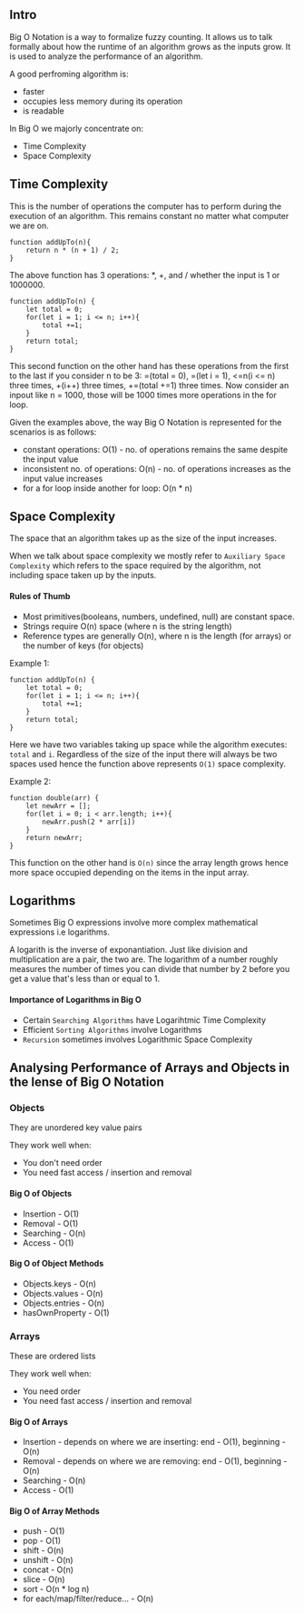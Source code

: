 ## Intro

Big O Notation is a way to formalize fuzzy counting.
It allows us to talk formally about how the runtime of an algorithm grows as the inputs grow.
It is used to analyze the performance of an algorithm.

A good perfroming algorithm is:

- faster
- occupies less memory during its operation
- is readable

In Big O we majorly concentrate on:

- Time Complexity
- Space Complexity

## Time Complexity

This is the number of operations the computer has to perform during the execution of an algorithm. This remains constant no matter what computer we are on.

```
function addUpTo(n){
    return n * (n + 1) / 2;
}
```

The above function has 3 operations: *, +, and / whether the input is 1 or 1000000.

```
function addUpTo(n) {
    let total = 0;
    for(let i = 1; i <= n; i++){
        total +=1;
    }
    return total;
}
```

This second function on the other hand has these operations from the first to the last if you consider n to be 3:
=(total = 0), =(let i = 1), <=n(i <= n) three times, +(i++) three times, +=(total +=1) three times.
Now consider an inpout like n = 1000, those will be 1000 times more operations in the for loop.

Given the examples above, the way Big O Notation is represented for the scenarios is as follows:

- constant operations: O(1) - no. of operations remains the same despite the input value
- inconsistent no. of operations: O(n) - no. of operations increases as the input value increases
- for a for loop inside another for loop: O(n * n)

## Space Complexity
The space that an algorithm takes up as the size of the input increases.

When we talk about space complexity we mostly refer to `Auxiliary Space Complexity` which refers to the space required by the algorithm, not including space taken up by the inputs.

#### Rules of Thumb
- Most primitives(booleans, numbers, undefined, null) are constant space.
- Strings require O(n) space (where n is the string length)
- Reference types are generally O(n), where n is the length (for arrays) or the number of keys (for objects)

Example 1:
```
function addUpTo(n) {
    let total = 0;
    for(let i = 1; i <= n; i++){
        total +=1;
    }
    return total;
}
```

Here we have two variables taking up space while the algorithm executes: `total` and `i`. Regardless of the size of the input there will always be two spaces used hence the function above represents `O(1)` space complexity.

Example 2:

```
function double(arr) {
    let newArr = [];
    for(let i = 0; i < arr.length; i++){
        newArr.push(2 * arr[i])
    }
    return newArr;
}
```
This function on the other hand is `O(n)` since the array length grows hence more space occupied depending on the items in the input array.

## Logarithms
Sometimes Big O expressions involve more complex mathematical expressions i.e logarithms.

A logarith is the inverse of exponantiation. Just like division and multiplication are a pair, the two are.
The logarithm of a number roughly measures the number of times you can divide that number by 2 before you get a value that's less than or equal to 1.

#### Importance of Logarithms in Big O
- Certain `Searching Algorithms` have Logarihtmic Time Complexity
- Efficient `Sorting Algorithms` involve Logarithms
- `Recursion` sometimes involves Logarithmic Space Complexity


## Analysing Performance of Arrays and Objects in the lense of Big O Notation
### Objects
They are unordered key value pairs

They work well when:
- You don't need order
- You need fast access / insertion and removal

#### Big O of Objects
- Insertion - O(1)
- Removal - O(1)
- Searching - O(n)
- Access - O(1)

#### Big O of Object Methods
- Objects.keys - O(n)
- Objects.values - O(n)
- Objects.entries - O(n)
- hasOwnProperty - O(1)

### Arrays
These are ordered lists

They work well when:
- You need order
- You need fast access / insertion and removal

#### Big O of Arrays
- Insertion - depends on where we are inserting: end - O(1), beginning - O(n)
- Removal - depends on where we are removing: end - O(1), beginning - O(n)
- Searching - O(n)
- Access - O(1)

#### Big O of Array Methods
- push - O(1)
- pop - O(1)
- shift - O(n)
- unshift - O(n)
- concat - O(n)
- slice - O(n)
- sort - O(n * log n)
- for each/map/filter/reduce... - O(n)